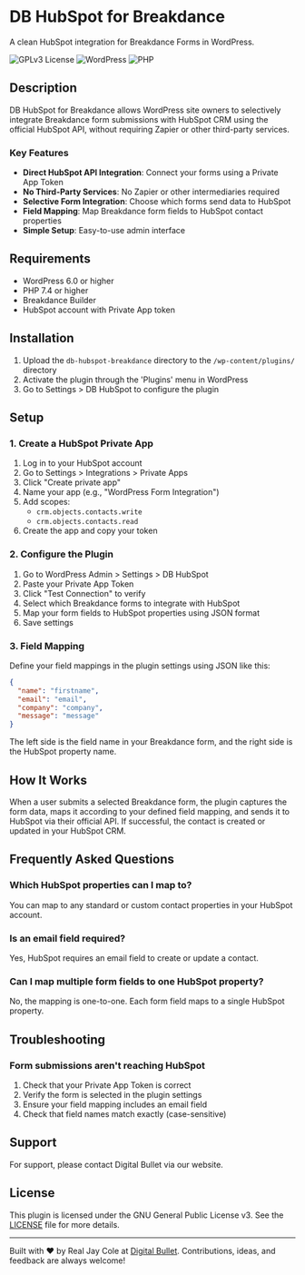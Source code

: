 # DB HubSpot for Breakdance

A clean HubSpot integration for Breakdance Forms in WordPress.

![GPLv3 License](https://img.shields.io/badge/license-GPLv3-blue)
![WordPress](https://img.shields.io/badge/WordPress-6.0%2B-blue)
![PHP](https://img.shields.io/badge/PHP-7.4%2B-blue)

## Description

DB HubSpot for Breakdance allows WordPress site owners to selectively integrate Breakdance form submissions with HubSpot CRM using the official HubSpot API, without requiring Zapier or other third-party services.

### Key Features

- **Direct HubSpot API Integration**: Connect your forms using a Private App Token
- **No Third-Party Services**: No Zapier or other intermediaries required
- **Selective Form Integration**: Choose which forms send data to HubSpot
- **Field Mapping**: Map Breakdance form fields to HubSpot contact properties
- **Simple Setup**: Easy-to-use admin interface

## Requirements

- WordPress 6.0 or higher
- PHP 7.4 or higher
- Breakdance Builder
- HubSpot account with Private App token

## Installation

1. Upload the `db-hubspot-breakdance` directory to the `/wp-content/plugins/` directory
2. Activate the plugin through the 'Plugins' menu in WordPress
3. Go to Settings > DB HubSpot to configure the plugin

## Setup

### 1. Create a HubSpot Private App

1. Log in to your HubSpot account
2. Go to Settings > Integrations > Private Apps
3. Click "Create private app"
4. Name your app (e.g., "WordPress Form Integration")
5. Add scopes:
   - `crm.objects.contacts.write`
   - `crm.objects.contacts.read`
6. Create the app and copy your token

### 2. Configure the Plugin

1. Go to WordPress Admin > Settings > DB HubSpot
2. Paste your Private App Token
3. Click "Test Connection" to verify
4. Select which Breakdance forms to integrate with HubSpot
5. Map your form fields to HubSpot properties using JSON format
6. Save settings

### 3. Field Mapping

Define your field mappings in the plugin settings using JSON like this:

```json
{
  "name": "firstname",
  "email": "email",
  "company": "company",
  "message": "message"
}
```

The left side is the field name in your Breakdance form, and the right side is the HubSpot property name.


## How It Works

When a user submits a selected Breakdance form, the plugin captures the form data, maps it according to your defined field mapping, and sends it to HubSpot via their official API. If successful, the contact is created or updated in your HubSpot CRM.



## Frequently Asked Questions

### Which HubSpot properties can I map to?

You can map to any standard or custom contact properties in your HubSpot account.

### Is an email field required?

Yes, HubSpot requires an email field to create or update a contact.

### Can I map multiple form fields to one HubSpot property?

No, the mapping is one-to-one. Each form field maps to a single HubSpot property.

## Troubleshooting

### Form submissions aren't reaching HubSpot

1. Check that your Private App Token is correct
2. Verify the form is selected in the plugin settings
3. Ensure your field mapping includes an email field
4. Check that field names match exactly (case-sensitive)

## Support

For support, please contact Digital Bullet via our website.

## License

This plugin is licensed under the GNU General Public License v3. See the [LICENSE](./LICENSE) file for more details.



---

Built with ❤️ by Real Jay Cole at [Digital Bullet](https://digitalbullet.ca). Contributions, ideas, and feedback are always welcome!
